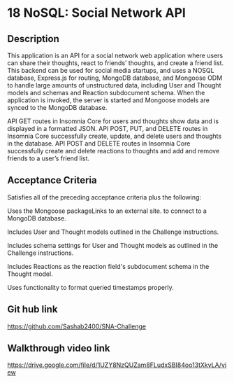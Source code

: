 # 18 NoSQL: Social Network API

## Description

​This application is an API for a social network web application where users can share their thoughts, react to friends’ thoughts, and create a friend list.​This backend can be used for social media startups, and uses a NOSQL database, Express.js for routing, MongoDB database, and Mongoose ODM to handle large amounts of unstructured data, including User and Thought models and schemas and Reaction subdocument schema. When the application is invoked, the server is started and Mongoose models are synced to the MongoDB database.

API GET routes in Insomnia Core for users and thoughts show data and is displayed in a formatted JSON. API POST, PUT, and DELETE routes in Insomnia Core successfully create, update, and delete users and thoughts in the database. API POST and DELETE routes in Insomnia Core successfully create and delete reactions to thoughts and add and remove friends to a user’s friend list.​

## Acceptance Criteria

 Satisfies all of the preceding acceptance criteria plus the following:

Uses the Mongoose packageLinks to an external site. to connect to a MongoDB database.

Includes User and Thought models outlined in the Challenge instructions.

Includes schema settings for User and Thought models as outlined in the Challenge instructions.

Includes Reactions as the reaction field's subdocument schema in the Thought model.

Uses functionality to format queried timestamps properly.

## Git hub link

https://github.com/Sashab2400/SNA-Challenge

## Walkthrough video link

https://drive.google.com/file/d/1UZY8NzQUZam8FLudxSBI84oo13tXkvLA/view


